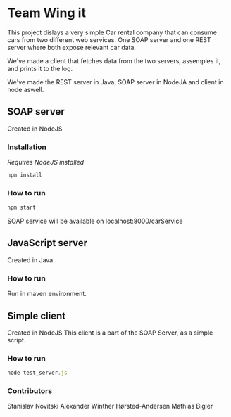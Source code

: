 # Team Wing it
This project dislays a very simple Car rental company that can consume cars from two different web services.
One SOAP server and one REST server where both expose relevant car data.

We've made a client that fetches data from the two servers, assemples it, and prints it to the log.

We've made the REST server in Java, SOAP server in NodeJA and client in node aswell.

## SOAP server
Created in NodeJS
### Installation
*Requires NodeJS installed*

```javascript
npm install
```
### How to run
```javascript
npm start
```
SOAP service will be available on localhost:8000/carService

## JavaScript server
Created in Java

### How to run
Run in maven environment.


## Simple client
Created in NodeJS
This client is a part of the SOAP Server, as a simple script.

### How to run
```javascript
node test_server.js
```

### Contributors 
Stanislav Novitski
Alexander Winther Hørsted-Andersen
Mathias Bigler
